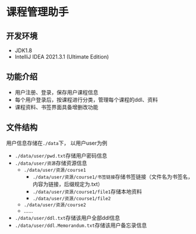 # 课程管理助手
## 开发环境
* JDK1.8
* IntelliJ IDEA 2021.3.1 (Ultimate Edition)
## 功能介绍
* 用户注册、登录，保存用户课程信息
* 每个用户登录后，按课程进行分类，管理每个课程的ddl、资料
* 课程资料、书签界面具备增删改功能
## 文件结构
用户信息存储在`./data`下， 以用户user为例
* `./data/user/pwd.txt`存储用户密码信息
* `./data/user/资源`存储资源信息
    - `./data/user/资源/course1`
      - `./data/user/资源/course1/书签链接`存储书签链接（文件名为书签名，内容为链接，后缀规定为.txt）
      - `./data/user/资源/course1/file1`存储本地资料
      - `./data/user/资源/course1/file2`
    - `./data/user/资源/course2`
    - ……
* `./data/user/ddl.txt`存储该用户全部ddl信息
* `./data/user/ddl.Memorandum.txt`存储该用户备忘录信息